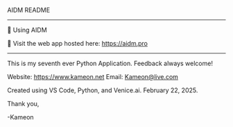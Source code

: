 AIDM README

---

🔳 Using AIDM

🐍 Visit the web app hosted here: https://aidm.pro

---

This is my seventh ever Python Application. Feedback always welcome!

Website: https://www.kameon.net
Email: Kameon@live.com

Created using VS Code, Python, and Venice.ai. February 22, 2025.

Thank you,

-Kameon
